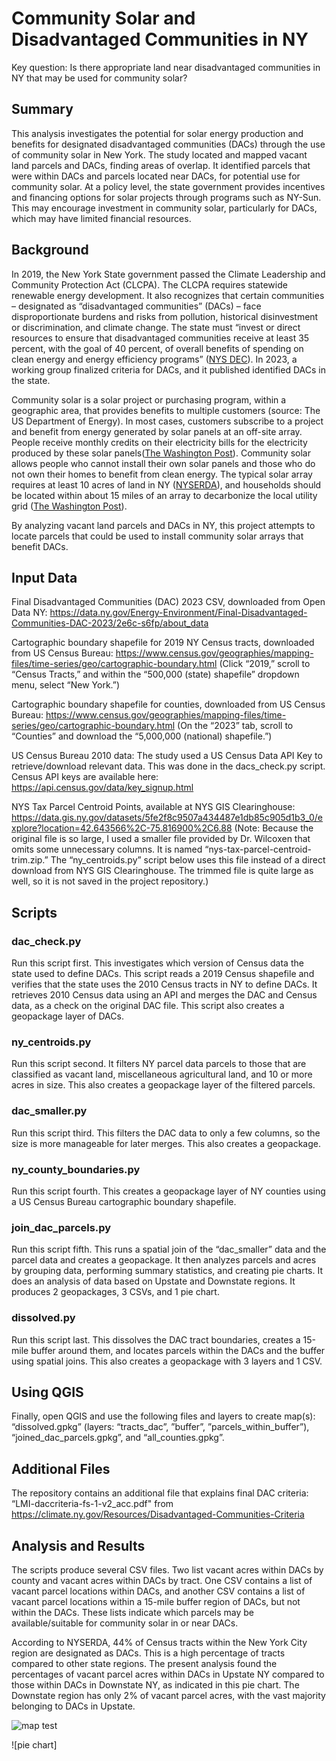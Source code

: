 # Community Solar and Disadvantaged Communities in NY
Key question: Is there appropriate land near disadvantaged communities in NY that may be used for community solar?

## Summary
This analysis investigates the potential for solar energy production and benefits for designated disadvantaged communities (DACs) through the use of community solar in New York. The study located and mapped vacant land parcels and DACs, finding areas of overlap. It identified parcels that were within DACs and parcels located near DACs, for potential use for community solar. At a policy level, the state government provides incentives and financing options for solar projects through programs such as NY-Sun. This may encourage investment in community solar, particularly for DACs, which may have limited financial resources.

## Background
In 2019, the New York State government passed the Climate Leadership and Community Protection Act (CLCPA). The CLCPA requires statewide renewable energy development. It also recognizes that certain communities – designated as “disadvantaged communities” (DACs) – face disproportionate burdens and risks from pollution, historical disinvestment or discrimination, and climate change. The state must “invest or direct resources to ensure that disadvantaged communities receive at least 35 percent, with the goal of 40 percent, of overall benefits of spending on clean energy and energy efficiency programs” ([NYS DEC](https://dec.ny.gov/news/press-releases/2023/3/new-york-state-climate-justice-working-group-finalizes-disadvantaged-communities-criteria-to-advance-climate-justice#:~:text=The%20Climate%20Act%20requires%20New,Climate%20Act%20prioritizes%20climate%20justice.)). In 2023, a working group finalized criteria for DACs, and it published identified DACs in the state.

Community solar is a solar project or purchasing program, within a geographic area, that provides benefits to multiple customers (source: The US Department of Energy). In most cases, customers subscribe to a project and benefit from energy generated by solar panels at an off-site array. People receive monthly credits on their electricity bills for the electricity produced by these solar panels([The Washington Post](https://www.washingtonpost.com/climate-environment/2023/10/10/community-solar-renters-apartments-discounted-electricity/)). Community solar allows people who cannot install their own solar panels and those who do not own their homes to benefit from clean energy. The typical solar array requires at least 10 acres of land in NY ([NYSERDA](https://www.nyserda.ny.gov/All-Programs/NY-Sun/Solar-for-Your-Business/How-to-Go-Solar/Leasing-Your-Land)), and households should be located within about 15 miles of an array to decarbonize the local utility grid ([The Washington Post](https://www.washingtonpost.com/climate-environment/2023/10/10/community-solar-renters-apartments-discounted-electricity/)).

By analyzing vacant land parcels and DACs in NY, this project attempts to locate parcels that could be used to install community solar arrays that benefit DACs.

## Input Data
Final Disadvantaged Communities (DAC) 2023 CSV, downloaded from Open Data NY: https://data.ny.gov/Energy-Environment/Final-Disadvantaged-Communities-DAC-2023/2e6c-s6fp/about_data

Cartographic boundary shapefile for 2019 NY Census tracts, downloaded from US Census Bureau: https://www.census.gov/geographies/mapping-files/time-series/geo/cartographic-boundary.html (Click “2019,” scroll to “Census Tracts,” and within the “500,000 (state) shapefile” dropdown menu, select “New York.”)

Cartographic boundary shapefile for counties, downloaded from US Census Bureau: https://www.census.gov/geographies/mapping-files/time-series/geo/cartographic-boundary.html 
(On the “2023” tab, scroll to “Counties” and download the “5,000,000 (national) shapefile.”)

US Census Bureau 2010 data: The study used a US Census Data API Key to retrieve/download relevant data. This was done in the dacs_check.py script. Census API keys are available here: https://api.census.gov/data/key_signup.html

NYS Tax Parcel Centroid Points, available at NYS GIS Clearinghouse: https://data.gis.ny.gov/datasets/5fe2f8c9507a434487e1db85c905d1b3_0/explore?location=42.643566%2C-75.816900%2C6.88
(Note: Because the original file is so large, I used a smaller file provided by Dr. Wilcoxen that omits some unnecessary columns. It is named “nys-tax-parcel-centroid-trim.zip.” The “ny_centroids.py” script below uses this file instead of a direct download from NYS GIS Clearinghouse. The trimmed file is quite large as well, so it is not saved in the project repository.)

## Scripts

### dac_check.py
Run this script first. This investigates which version of Census data the state used to define DACs. This script reads a 2019 Census shapefile and verifies that the state uses the 2010 Census tracts in NY to define DACs. It retrieves 2010 Census data using an API and merges the DAC and Census data, as a check on the original DAC file. This script also creates a geopackage layer of DACs.

### ny_centroids.py
Run this script second. It filters NY parcel data parcels to those that are classified as vacant land, miscellaneous agricultural land, and 10 or more acres in size. This also creates a geopackage layer of the filtered parcels.

### dac_smaller.py
Run this script third. This filters the DAC data to only a few columns, so the size is more manageable for later merges. This also creates a geopackage.

### ny_county_boundaries.py
Run this script fourth. This creates a geopackage layer of NY counties using a US Census Bureau cartographic boundary shapefile.

### join_dac_parcels.py
Run this script fifth. This runs a spatial join of the “dac_smaller” data and the parcel data and creates a geopackage. It then analyzes parcels and acres by grouping data, performing summary statistics, and creating pie charts. It does an analysis of data based on Upstate and Downstate regions. It produces 2 geopackages, 3 CSVs, and 1 pie chart. 

### dissolved.py
Run this script last. This dissolves the DAC tract boundaries, creates a 15-mile buffer around them, and locates parcels within the DACs and the buffer using spatial joins. This also creates a geopackage with 3 layers and 1 CSV.

## Using QGIS
Finally, open QGIS and use the following files and layers to create map(s): “dissolved.gpkg” (layers: “tracts_dac”, ”buffer”, ”parcels_within_buffer”), “joined_dac_parcels.gpkg”, and “all_counties.gpkg”.

## Additional Files
The repository contains an additional file that explains final DAC criteria: “LMI-daccriteria-fs-1-v2_acc.pdf" from https://climate.ny.gov/Resources/Disadvantaged-Communities-Criteria

## Analysis and Results
The scripts produce several CSV files. Two list vacant acres within DACs by county and vacant acres within DACs by tract. One CSV contains a list of vacant parcel locations within DACs, and another CSV contains a list of vacant parcel locations within a 15-mile buffer region of DACs, but not within the DACs. These lists indicate which parcels may be available/suitable for community solar in or near DACs.

According to NYSERDA, 44% of Census tracts within the New York City region are designated as DACs. This is a high percentage of tracts compared to other state regions. The present analysis found the percentages of vacant parcel acres within DACs in Upstate NY compared to those within DACs in Downstate NY, as indicated in this pie chart. The Downstate region has only 2% of vacant parcel acres, with the vast majority belonging to DACs in Upstate.

![map test](https://github.com/jeostro/solar_energy_disadvantaged_communities/blob/main/erie_co_parcels_dacs.png)

![pie chart]
